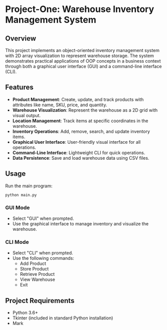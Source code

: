 # Project-One: Warehouse Inventory Management System

## Overview
This project implements an object-oriented inventory management system with 2D array visualization to represent warehouse storage. The system demonstrates practical applications of OOP concepts in a business context through both a graphical user interface (GUI) and a command-line interface (CLI).

## Features
- **Product Management**: Create, update, and track products with attributes like name, SKU, price, and quantity.
- **Warehouse Visualization**: Represent the warehouse as a 2D grid with visual output.
- **Location Management**: Track items at specific coordinates in the warehouse.
- **Inventory Operations**: Add, remove, search, and update inventory items.
- **Graphical User Interface**: User-friendly visual interface for all operations.
- **Command-Line Interface**: Lightweight CLI for quick operations.
- **Data Persistence**: Save and load warehouse data using CSV files.

## Usage
Run the main program:
```
python main.py
```

### GUI Mode
- Select "GUI" when prompted.
- Use the graphical interface to manage inventory and visualize the warehouse.

### CLI Mode
- Select "CLI" when prompted.
- Use the following commands:
  - Add Product
  - Store Product
  - Retrieve Product
  - View Warehouse
  - Exit

## Project Requirements
- Python 3.6+
- Tkinter (included in standard Python installation)
- Mark
